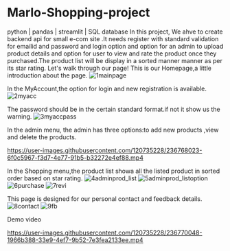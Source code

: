 # Marlo-Shopping-project
python | pandas | streamlit | SQL database
In this project, We ahve to create backend api for small e-com site .It needs register with standard validation for emailid and password and login option and option for an admin to upload product details and option for user to view and rate the product once they purchased.The product list will be display in a sorted manner manner as per its star rating.
Let's walk through our page!
This is our Homepage,a little introduction about the page.
![1mainpage](https://user-images.githubusercontent.com/120735228/236761428-150fd665-d569-4657-80cd-f6a1531b0120.png)

In the MyAccount,the option for login and new registration is available.
![2myacc](https://user-images.githubusercontent.com/120735228/236763332-9a39f700-4e11-437b-9518-ce116416e2bc.jpg)

 The password should be in the certain standard format.if not it show us the warning.
 ![3myaccpass](https://user-images.githubusercontent.com/120735228/236764424-bfc0f4d6-04e6-49b1-96c4-ca2fc47f45c1.jpg)

In the admin menu, the admin has three options:to add new products ,view and delete the products.

https://user-images.githubusercontent.com/120735228/236768023-6f0c5967-f3d7-4e77-91b5-b32272e4ef88.mp4

In the Shopping menu,the product list showa all the listed product in sorted order based on star rating.
![4adminprod_list](https://user-images.githubusercontent.com/120735228/236766989-ce46a607-0046-4f6b-8480-8befffe0a52a.jpg)
![5adminprod_listoption](https://user-images.githubusercontent.com/120735228/236767354-c773a622-9f6e-4832-b00f-a4389dafd836.jpg)
![6purchase](https://user-images.githubusercontent.com/120735228/236767392-681bcc4a-a830-42ac-8e2a-a8b431d3f0f4.jpg)
![7revi](https://user-images.githubusercontent.com/120735228/236767442-190f8103-3291-4fe4-a659-3415d37a1414.jpg)

This page is designed for our personal contact and feedback details.
![8contact](https://user-images.githubusercontent.com/120735228/236767890-533c13e0-1286-4884-86af-18e353003fc8.jpg)
![9fb](https://user-images.githubusercontent.com/120735228/236767920-78792fb9-1ec0-4051-b50a-69b154470815.jpg)

Demo video

https://user-images.githubusercontent.com/120735228/236770048-1966b388-33e9-4ef7-9b52-7e3fea2133ee.mp4

